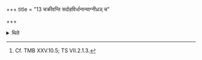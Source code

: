 +++
title = "13 चक्रीवन्ति सदोहविर्धानान्याग्नीध्रञ् च"

+++

<details><summary>थिते</summary>

13. The Sadas, Havirdhāna and the Āgnīdhra sheds should be having wheels.[^1]  

[^1]: Cf. TMB XXV.10.5; TS VII.2.1.3. 
</details>

